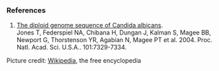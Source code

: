### References

1.  [The diploid genome sequence of Candida
    albicans](http://europepmc.org/abstract/MED/15123810).\
    Jones T, Federspiel NA, Chibana H, Dungan J, Kalman S, Magee BB,
    Newport G, Thorstenson YR, Agabian N, Magee PT et al. 2004. Proc.
    Natl. Acad. Sci. U.S.A.. 101:7329-7334.

Picture credit:
[Wikipedia](https://commons.wikimedia.org/wiki/File:Candida_albicans_2.jpg),
the free encyclopedia
